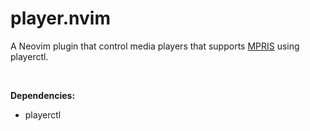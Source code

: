 # player.nvim

A Neovim plugin that control media players that supports [MPRIS](https://wiki.archlinux.org/title/MPRIS)
using playerctl.

<br>

**Dependencies:**

* playerctl
